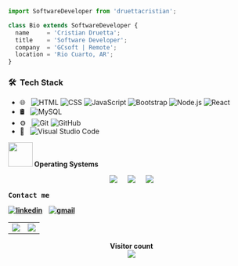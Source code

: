 ```js
import SoftwareDeveloper from 'druettacristian';

class Bio extends SoftwareDeveloper {
  name     = 'Cristian Druetta';
  title    = 'Software Developer';
  company  = 'GCsoft | Remote';
  location = 'Rio Cuarto, AR';
}
```

<h3> 🛠 &nbsp;Tech Stack</h3>

- 🌐 &nbsp;
  ![HTML](https://img.shields.io/badge/-HTML-333333?style=flat&logo=HTML5)
  ![CSS](https://img.shields.io/badge/-CSS-333333?style=flat&logo=CSS3&logoColor=1572B6)
  ![JavaScript](https://img.shields.io/badge/-JavaScript-333333?style=flat&logo=javascript)
  ![Bootstrap](https://img.shields.io/badge/-Bootstrap-333333?style=flat&logo=bootstrap&logoColor=563D7C)
  ![Node.js](https://img.shields.io/badge/-Node.js-333333?style=flat&logo=node.js)
  ![React](https://img.shields.io/badge/-React-333333?style=flat&logo=react)
- 🛢 &nbsp;
  ![MySQL](https://img.shields.io/badge/-MySQL-333333?style=flat&logo=mysql)
- ⚙️ &nbsp;
  ![Git](https://img.shields.io/badge/-Git-333333?style=flat&logo=git)
  ![GitHub](https://img.shields.io/badge/-GitHub-333333?style=flat&logo=github)
- 🔧 &nbsp;
  ![Visual Studio Code](https://img.shields.io/badge/-Visual%20Studio%20Code-333333?style=flat&logo=visual-studio-code&logoColor=007ACC)
<b>
<b>
<img src = "https://github.com/7oSkaaa/7oSkaaa/blob/main/Images/OS.gif?raw=true" width = 50px>  </picture> Operating Systems
 
<p align="center">
  &emsp;
    <a href="#"><img src="https://img.shields.io/badge/Linux-FCC624?style=plastic&logo=linux&logoColor=black"></a>
  &emsp;
    <a href="#"><img src="https://img.shields.io/badge/Ubuntu-E95420?style=plastic&logo=ubuntu&logoColor=white"></a>
  &emsp;
    <a href="#"><img src="https://img.shields.io/badge/Windows-0078D6?style=plastic&logo=windows&logoColor=white"></a>
  &emsp;


<b><samp>Contact me</samp></b>
<br>

[![linkedin](https://img.shields.io/badge/-LinkedIn-blue?style=flat-square&logo=Linkedin&logoColor=white&link=https://www.linkedin.com/in/cristian-druetta-25a8a71b2)](https://www.linkedin.com/in/cristian-druetta-25a8a71b2)&nbsp; &nbsp;
[![gmail](https://img.shields.io/badge/-Gmail-c14438?style=flat-square&logo=Gmail&logoColor=white)](mailto:cristian.e.druetta@gmail.com)




<div align="center">

  <table width="100%" border="0" cellpadding="0" cellspacing="0">
    <tr>
      <td align="center">
        <img src="https://github-readme-stats.vercel.app/api/top-langs/?username=Cdruetta&theme=merko&hide=glsl,text,typescript" />
      </td>
      <td align="center">
        <img src="https://github-readme-stats.vercel.app/api?username=Cdruetta&show_icons=true&theme=merko" />
      </td>
    </tr>
    <tr>
    </tr>
  </table>
</div>

<p align="center"> 
  Visitor count<br>
  <img src="https://profile-counter.glitch.me/Cdruetta/count.svg" />
</p>


